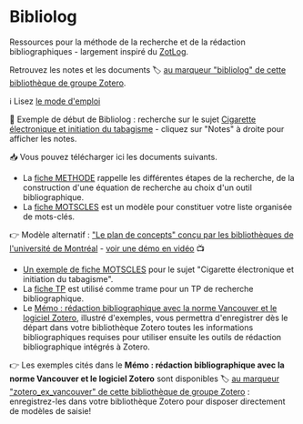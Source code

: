 # Bibliolog

Ressources pour la méthode de la recherche et de la rédaction bibliographiques - largement inspiré du [ZotLog](https://www.zotero.org/groups/zotlog/items/itemKey/HP6BW7TX).

Retrouvez les notes et les documents :label: [au marqueur "bibliolog" de cette bibliothèque de groupe Zotero](https://www.zotero.org/groups/2561378/form_biblio_isped/items/tag/bibliolog).

:information_source: Lisez [le mode d'emploi](https://www.zotero.org/groups/2561378/form_biblio_isped/items/itemKey/CYHI67IX)

:bookmark_tabs: Exemple de début de Bibliolog : recherche sur le sujet [Cigarette électronique et initiation du tabagisme](https://www.zotero.org/groups/2561378/items/43B5JLI2) - cliquez sur "Notes" à droite pour afficher les notes.

:inbox_tray: Vous pouvez télécharger ici les documents suivants.

* La [fiche METHODE](https://github.com/fflamerie/bibliolog/blob/master/docs/recherche_biblio_METHODE.pdf) rappelle les différentes étapes de la recherche, de la construction d'une équation de recherche au choix d'un outil bibliographique.
* La [fiche MOTSCLES](https://github.com/fflamerie/bibliolog/blob/master/docs/recherche_biblio_MOTSCLES.doc) est un modèle pour constituer votre liste organisée de mots-clés. 

:point_right: Modèle alternatif : ["Le plan de concepts" conçu par les bibliothèques de l'université de Montréal](https://github.com/fflamerie/bibliolog/blob/master/docs/plan_de_conceptsl.pdf) - [voir une démo en vidéo](https://www.thinglink.com/scene/485567810483781633) :tv:
* [Un exemple de fiche MOTSCLES](https://github.com/fflamerie/bibliolog/blob/master/docs/_BIBLIOLOG_Cigarette.odt) pour le sujet "Cigarette électronique et initiation du tabagisme".
* La [fiche TP](https://github.com/fflamerie/bibliolog/blob/master/docs/recherche_biblio_TP.doc) est utilisé comme trame pour un TP de recherche bibliographique.
* Le [Mémo : rédaction bibliographique avec la norme Vancouver et le logiciel Zotero](https://github.com/fflamerie/bibliolog/blob/master/docs/vancouver_zotero_memo.pdf), illustré d'exemples, vous permettra d'enregistrer dès le départ dans votre bibliothèque Zotero toutes les informations bibliographiques requises pour utiliser ensuite les outils de rédaction bibliographique intégrés à Zotero.

:point_right: Les exemples cités dans le **Mémo : rédaction bibliographique avec la norme Vancouver et le logiciel Zotero** sont disponibles :label: [au marqueur "zotero_ex_vancouver" de cette bibliothèque de groupe Zotero](https://www.zotero.org/groups/2561378/form_biblio_isped/items/tag/zotero_ex_vancouver) : enregistrez-les dans votre bibliothèque Zotero pour disposer directement de modèles de saisie!

